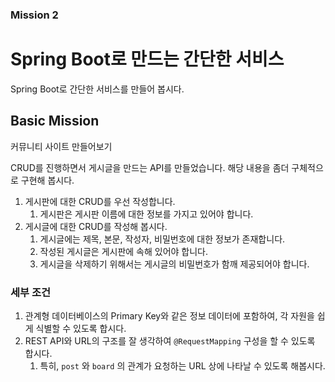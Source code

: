 ### Mission 2


# Spring Boot로 만드는 간단한 서비스

Spring Boot로 간단한 서비스를 만들어 봅시다.

## Basic Mission

커뮤니티 사이트 만들어보기

CRUD를 진행하면서 게시글을 만드는 API를 만들었습니다. 해당 내용을 좀더 구체적으로 구현해 봅시다.

1. 게시판에 대한 CRUD를 우선 작성합니다.
    1. 게시판은 게시판 이름에 대한 정보를 가지고 있어야 합니다.
2. 게시글에 대한 CRUD를 작성해 봅시다.
    1. 게시글에는 제목, 본문, 작성자, 비밀번호에 대한 정보가 존재합니다.
    2. 작성된 게시글은 게시판에 속해 있어야 합니다.
    3. 게시글을 삭제하기 위해서는 게시글의 비밀번호가 함깨 제공되어야 합니다.

### 세부 조건

1. 관계형 데이터베이스의 Primary Key와 같은 정보 데이터에 포함하여, 각 자원을 쉽게 식별할 수 있도록 합시다.
2. REST API와 URL의 구조를 잘 생각하여 `@RequestMapping` 구성을 할 수 있도록 합시다.
    1. 특히, `post` 와 `board` 의 관계가 요청하는 URL 상에 나타날 수 있도록 해봅시다.

